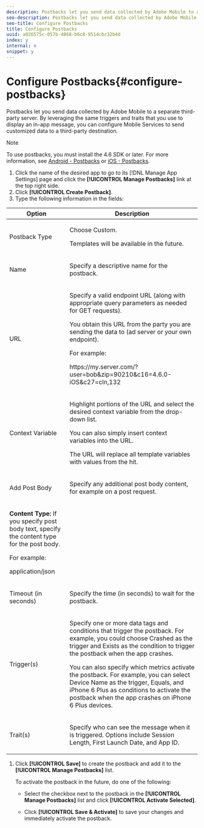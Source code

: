 ```yaml
---
description: Postbacks let you send data collected by Adobe Mobile to a separate third-party server. By leveraging the same triggers and traits that you use to display an in-app message, you can configure Mobile Services to send customized data to a third-party destination.
seo-description: Postbacks let you send data collected by Adobe Mobile to a separate third-party server. By leveraging the same triggers and traits that you use to display an in-app message, you can configure Mobile Services to send customized data to a third-party destination.
seo-title: Configure Postbacks
title: Configure Postbacks
uuid: a026575c-057b-4868-b6c8-9514cbc32b4d
index: y
internal: n
snippet: y
---
```


# Configure Postbacks{#configure-postbacks}

Postbacks let you send data collected by Adobe Mobile to a separate third-party server. By leveraging the same triggers and traits that you use to display an in-app message, you can configure Mobile Services to send customized data to a third-party destination.

>[!NOTE]
>
>To use postbacks, you must install the 4.6 SDK or later. For more information, see [Android - Postbacks](/help/android/analytics-main/postbacks/postbacks.md) or [iOS - Postbacks](/help/ios/analytics-main/postback/postback.md).

1. Click the name of the desired app to go to its [!DNL Manage App Settings] page and click the **[!UICONTROL Manage Postbacks]** link at the top right side. 
1. Click **[!UICONTROL Create Postback]**. 
1. Type the following information in the fields:

<table id="table_62E6928094C84476AB259A02E08816F2"> 
 <thead> 
  <tr> 
   <th colname="col1" class="entry"> Option </th> 
   <th colname="col2" class="entry"> Description </th> 
  </tr>
 </thead>
 <tbody> 
  <tr> 
   <td colname="col1"> <p><span class="uicontrol"> Postback Type</span> </p> </td> 
   <td colname="col2"> <p>Choose <span class="uicontrol"> Custom</span>. </p> <p>Templates will be available in the future. </p> </td> 
  </tr> 
  <tr> 
   <td colname="col1"> <p><span class="uicontrol"> Name </span> </p> </td> 
   <td colname="col2"> <p>Specify a descriptive name for the postback. </p> </td> 
  </tr> 
  <tr> 
   <td colname="col1"> <p><span class="uicontrol"> URL </span> </p> </td> 
   <td colname="col2"> <p>Specify a valid endpoint URL (along with appropriate query parameters as needed for GET requests). </p> <p>You obtain this URL from the party you are sending the data to (ad server or your own endpoint). </p> <p>For example: </p> <p><span class="filepath"> https://my.server.com/?user=bob&amp;zip=90210&amp;c16=4.6.0-iOS&amp;c27=cln,132</span> </p> </td> 
  </tr> 
  <tr> 
   <td colname="col1"> <p><span class="uicontrol"> Context Variable </span> </p> </td> 
   <td colname="col2"> <p>Highlight portions of the URL and select the desired context variable from the drop-down list. </p> <p>You can also simply insert context variables into the URL. </p> <p>The URL will replace all template variables with values from the hit. </p> </td> 
  </tr> 
  <tr> 
   <td colname="col1" morerows="1"> <p><span class="uicontrol"> Add Post Body</span> </p> </td> 
   <td colname="col2"> <p>Specify any additional post body content, for example on a post request. </p> </td> 
  </tr> 
  <tr> 
   <td colname="col2"> <p><b>Content Type:</b> If you specify post body text, specify the <span class="wintitle"> content type</span> for the post body. </p> <p>For example: </p> <p> <span class="codeph"> application/json</span> </p> </td> 
  </tr> 
  <tr> 
   <td colname="col1"> <p><span class="uicontrol"> Timeout (in seconds)</span> </p> </td> 
   <td colname="col2"> <p>Specify the time (in seconds) to wait for the postback. </p> </td> 
  </tr> 
  <tr> 
   <td colname="col1"> <p><span class="uicontrol"> Trigger(s) </span> </p> </td> 
   <td colname="col2"> <p>Specify one or more data tags and conditions that trigger the postback. For example, you could choose <span class="uicontrol"> Crashed</span> as the trigger and <span class="uicontrol"> Exists</span> as the condition to trigger the postback when the app crashes. </p> <p>You can also specify which metrics activate the postback. For example, you can select <span class="uicontrol"> Device Name</span> as the trigger, <span class="uicontrol"> Equals</span>, and <span class="uicontrol"> iPhone 6 Plus</span> as conditions to activate the postback when the app crashes on iPhone 6 Plus devices. </p> </td> 
  </tr> 
  <tr> 
   <td colname="col1"> <p><span class="uicontrol"> Trait(s)</span> </p> </td> 
   <td colname="col2"> <p>Specify who can see the message when it is triggered. Options include <span class="uicontrol"> Session Length</span>, <span class="uicontrol"> First Launch Date</span>, and <span class="uicontrol"> App ID</span>. </p> </td> 
  </tr> 
 </tbody> 
</table>

1. Click **[!UICONTROL Save]** to create the postback and add it to the **[!UICONTROL Manage Postbacks]** list.

   To activate the postback in the future, do one of the following:

    * Select the checkbox next to the postback in the **[!UICONTROL Manage Postbacks]** list and click **[!UICONTROL Activate Selected]**. 
    
    * Click **[!UICONTROL Save & Activate]** to save your changes and immediately activate the postback.

